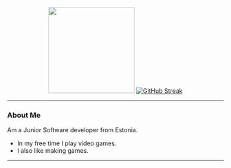 <div id="header" align="center">
  <img src="https://github.com/user-attachments/assets/1f7d950a-6334-49b8-9dc1-c9a0651fed6c" width="200"/>
  <a href="https://git.io/streak-stats"><img src="https://github-readme-streak-stats.herokuapp.com?user=Pizzaold&theme=gruvbox-duo&hide_border=true&short_numbers=true&date_format=j%20M%5B%20Y%5D&exclude_days=Sun%2CSat" alt="GitHub Streak" /></a>
</div>

---
### About Me
Am a Junior Software developer from Estonia.
- In my free time I play video games.
- I also like making games.
---

<!--
**Pizzaold/Pizzaold** is a ✨ _special_ ✨ repository because its `README.md` (this file) appears on your GitHub profile.

Here are some ideas to get you started:

- 🔭 I’m currently working on ...
- 🌱 I’m currently learning ...
- 👯 I’m looking to collaborate on ...
- 🤔 I’m looking for help with ...
- 💬 Ask me about ...
- 📫 How to reach me: ...
- 😄 Pronouns: ...
- ⚡ Fun fact: ...
-->
